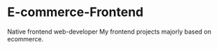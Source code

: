 # E-commerce-Frontend
Native frontend web-developer
My frontend projects majorly based on ecommerce.
